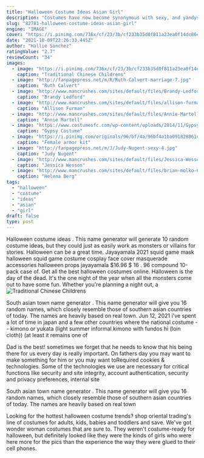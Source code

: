 ```yaml
---
title: "Halloween Costume Ideas Asian Girl"
description: "Costumes have now become synonymous with sexy, and yandys halloween costumes take that sexy factor to a new level. - sexy halloween costumes: yandys sexy halloween costumes are"
slug: "82781-halloween-costume-ideas-asian-girl"
engine: "IMAGE"
cover: "https://i.pinimg.com/736x/cf/23/3b/cf233b35d0f811a23ea0f14dc86e094f--ladies-hairstyles-side-bun-hairstyles.jpg"
date: "2021-10-09T22:26:33.445Z"
author: "Hallie Sanchez"
ratingValue: "2.7"
reviewCount: "34"
images:
  - image: "https://i.pinimg.com/736x/cf/23/3b/cf233b35d0f811a23ea0f14dc86e094f--ladies-hairstyles-side-bun-hairstyles.jpg"
    caption: "Traditional Chinese Childrens"
  - image: "http://fanpagepress.net/m/R/Ruth-Calvert-marriage-7.jpg"
    caption: "Ruth Calvert"
  - image: "http://www.mancrushes.com/sites/default/files/Brandy-Ledford-full-body-2.jpg"
    caption: "Brandy Ledford"
  - image: "http://www.mancrushes.com/sites/default/files/allison-furman-fred-6.jpg"
    caption: "Allison Furman"
  - image: "http://www.mancrushes.com/sites/default/files/Annie-Martell-dating-5.jpg"
    caption: "Annie Martell"
  - image: "https://www.costumesfc.com/wp-content/uploads/2014/11/Gypsy-Costume-for-Girls.jpg"
    caption: "Gypsy Costume"
  - image: "https://i.pinimg.com/originals/96/bf/4a/96bf4a1ba091828861cf1c53be576d5b.png"
    caption: "Female armor kit"
  - image: "http://fanpagepress.net/m/J/Judy-Nugent-sexy-4.jpg"
    caption: "Judy Nugent"
  - image: "http://www.mancrushes.com/sites/default/files/Jessica-Wesson-new-pic-1.jpg"
    caption: "Jessica Wesson"
  - image: "http://www.mancrushes.com/sites/default/files/brian-molko-6.jpg"
    caption: "Helena Berg"
tags:
  - "halloween"
  - "costume"
  - "ideas"
  - "asian"
  - "girl"
draft: false
type: post
---
```


Halloween costume ideas . This name generator will generate 10 random costume ideas, but they could just as easily work as monsters or villains for stories. Halloween can be a great time. Jayayamala 2021 squid game mask halloween squid game costume cosplay face cover masquerade accessories halloween props jayayamala $16.96 $ 16 . 96 compound 10-pack case of. Get all the best halloween costumes online. Halloween is the day of the dead. It's the one night of the year when all the monsters come out to have some fun. Whether you're planning a night out, a
![Traditional Chinese Childrens](https://i.pinimg.com/736x/cf/23/3b/cf233b35d0f811a23ea0f14dc86e094f--ladies-hairstyles-side-bun-hairstyles.jpg "Traditional Chinese Childrens")

South asian town name generator . This name generator will give you 16 random names, which closely resemble those of southern asian countries of today. The names are heavily based on real town. Jun 12, 2021 i&#39;ve spent a lot of time in japan and a few other countries where the national costume -- kimono or yukata (light summer informal kimono with fundos hi (loin cloth)) (at least it remains one of
<!--inArticleAds-->

<!--galleryOne-->

Dad is the best! sometimes we forget that he needs to know that his being there for us every day is really important. On fathers day you may want to make something for him or you may want toRequired cookies & technologies. Some of the technologies we use are necessary for critical functions like security and site integrity, account authentication, security and privacy preferences, internal site
<!--inArticleAds-->

<!--galleryTwo-->

South asian town name generator . This name generator will give you 16 random names, which closely resemble those of southern asian countries of today. The names are heavily based on real town
<!--galleryThree-->

Looking for the hottest halloween costume trends? shop oriental trading's line of costumes for adults, kids, babies and toddlers and save. We've got wonder woman costumes that are sure to. They weren't costume-ready for halloween, but definitely looked like they were the kinds of girls who were here more for the pics than the experience the way they were glued to their cell phones.